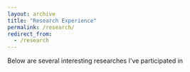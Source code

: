 ```yaml
---
layout: archive
title: "Research Experience"
permalink: /research/
redirect_from:
  - /research
---
```


Below are several interesting researches I've participated in